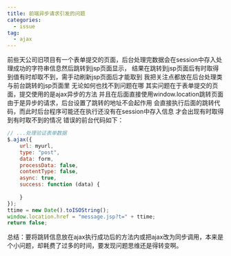 ```yaml
---
title: 前端异步请求引发的问题
categories:
  - issue
tag:
  - ajax
---
```

前些天公司旧项目有一个表单提交的页面，后台处理完数据会在session中存入处理成功的字符串信息然后跳转到jsp页面显示，
结果在跳转到jsp页面后有时取得到值有时却取不到，需手动刷新jsp页面后才能取到
我把关注点都放在后台处理类与前台跳转的jsp页面里 无论如何也找不到问题在哪
其实问题在于表单提交的页面，提交使用的是ajax异步的方法
并且在后面直接使用window.location跳转页面
由于是异步的请求，后台设置了跳转的地址不会起作用
会直接执行后面的跳转代码，而此时后台程序可能还在执行还没有在session中存入信息
才会出现有时取得到有时取不到的情况
错误的前台代码如下：
```javascript
// ...处理验证表单数据
$.ajax({
    url: myurl,
    type: "post",
    data: form,
    processData: false,
    contentType: false,
    async: true,
    success: function (data) {
        
    }
});
ttime = new Date().toISOString();
window.location.href = "message.jsp?t=" + ttime;
return false;
```
总结：要将跳转信息放在ajax执行成功后的方法内或把ajax改为同步调用，本来是个小问题，却耗费了过多的时间，要发现问题思维还是得转变啊。